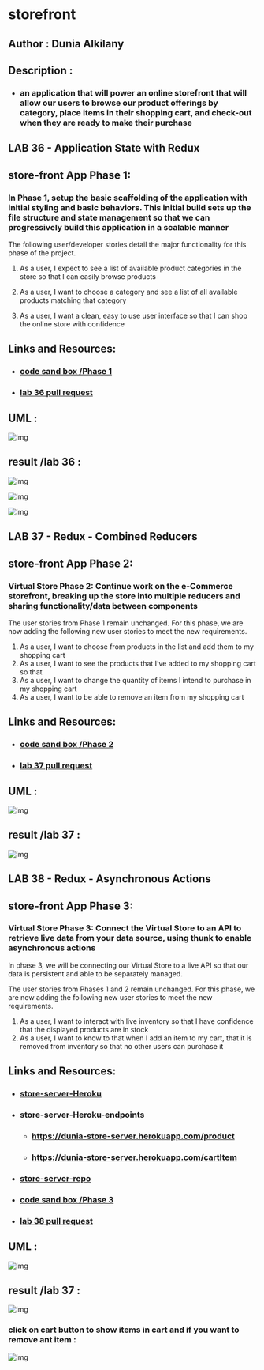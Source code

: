 # storefront

## Author : Dunia Alkilany 

## Description :

* ### an application that will power an online storefront that will allow our users to browse our product offerings by category, place items in their shopping cart, and check-out when they are ready to make their purchase

## LAB 36 -  Application State with Redux

##  store-front App Phase 1:

### In Phase 1, setup the basic scaffolding of the application with initial styling and basic behaviors. This initial build sets up the file structure and state management so that we can progressively build this application in a scalable manner

The following user/developer stories detail the major functionality for this phase of the project.

1.  As a user, I expect to see a list of available product categories in the store so that I can easily browse products

2. As a user, I want to choose a category and see a list of all available products matching that category

3. As a user, I want a clean, easy to use user interface so that I can shop the online store with confidence



## Links and Resources:



* ### [code sand box /Phase 1](https://s8rl2.csb.app/)

* ### [lab 36 pull request ](https://github.com/Duniaalkilany/storefront/pull/1)

## UML : 

![img](./assets/lab36-UML.png)

## result /lab 36 :

![img](/assets/lab36-result.png)

![img](/assets/lab36-result2.png)

![img](/assets/lab36-result3.png)


## LAB 37 - Redux - Combined Reducers

##  store-front App Phase 2:

### Virtual Store Phase 2: Continue work on the e-Commerce storefront, breaking up the store into multiple reducers and sharing functionality/data between components

The user stories from Phase 1 remain unchanged. For this phase, we are now adding the following new user stories to meet the new requirements.

1. As a user, I want to choose from products in the list and add them to my shopping cart
2. As a user, I want to see the products that I’ve added to my shopping cart so that
3. As a user, I want to change the quantity of items I intend to purchase in my shopping cart
4. As a user, I want to be able to remove an item from my shopping cart



## Links and Resources:



* ### [code sand box /Phase 2](https://s8rl2.csb.app/)

* ### [lab 37 pull request ](https://github.com/Duniaalkilany/storefront/pull/2)

## UML : 

![img](./assets/lab37-UML.png)

## result /lab 37 :

![img](/assets/lab37-result.png)



## LAB 38 - Redux - Asynchronous Actions

##  store-front App Phase 3:

### Virtual Store Phase 3: Connect the Virtual Store to an API to retrieve live data from your data source, using thunk to enable asynchronous actions

In phase 3, we will be connecting our Virtual Store to a live API so that our data is persistent and able to be separately managed.

The user stories from Phases 1 and 2 remain unchanged. For this phase, we are now adding the following new user stories to meet the new requirements.

1. As a user, I want to interact with live inventory so that I have confidence that the displayed products are in stock
2. As a user, I want to know to that when I add an item to my cart, that it is removed from inventory so that no other users can purchase it

## Links and Resources:

* ### [store-server-Heroku](https://dunia-store-server.herokuapp.com/)

* ### store-server-Heroku-endpoints
   * ### https://dunia-store-server.herokuapp.com/product
   * ### https://dunia-store-server.herokuapp.com/cartItem

* ### [store-server-repo](https://github.com/Duniaalkilany/store-server)   

* ### [code sand box /Phase 3](https://s8rl2.csb.app/)

* ### [lab 38 pull request ](https://github.com/Duniaalkilany/storefront/pull/3)

## UML : 

![img](./assets/lab38-UML.png)

## result /lab 37 :

![img](/assets/lab38-result1.png)

### click on cart button to show items in cart and if you want to remove ant item :

![img](/assets/lab38-result2.png)
